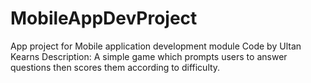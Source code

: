 # MobileAppDevProject
App project for Mobile application development module 
Code by Ultan Kearns
Description: A simple game which prompts users to answer questions then scores them according to difficulty.
